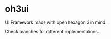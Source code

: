 # oh3ui
UI Framework made with open hexagon 3 in mind.

Check branches for different implementations.
